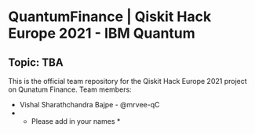# QuantumFinance | Qiskit Hack Europe 2021 - IBM Quantum

## Topic: TBA

This is the official team repository for the Qiskit Hack Europe 2021 project on Qunatum Finance. Team members:

- Vishal Sharathchandra Bajpe - @mrvee-qC
- * Please add in your names *

